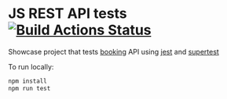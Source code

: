 # JS REST API tests [![Build Actions Status](https://github.com/diboris/js-restapi-tests/actions/workflows/test.yml/badge.svg)](https://github.com/diboris/js-restapi-tests/actions)

Showcase project that tests [booking](https://restful-booker.herokuapp.com/apidoc/index.html) API
using [jest](https://github.com/facebook/jest)
and [supertest](https://github.com/visionmedia/supertest)

To run locally:

```bash
npm install
npm run test
```
